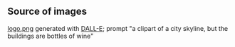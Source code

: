 Source of images
----------------

[logo.png](logo.png) generated with [DALL-E](https://labs.openai.com/);
prompt "a clipart of a city skyline, but the buildings are bottles of wine"
